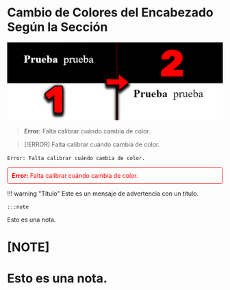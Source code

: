 # Cambio de Colores del Encabezado Según la Sección

<img src="./README/imagen.jpg">

> **Error:** Falta calibrar cuándo cambia de color.

> [!ERROR]
> Falta calibrar cuándo cambia de color.

`Error: Falta calibrar cuándo cambia de color.`

<div style="color: red; border: 1px solid red; padding: 10px; border-radius: 5px;">
  <strong>Error:</strong> Falta calibrar cuándo cambia de color.
</div>

!!! warning "Título"
    Este es un mensaje de advertencia con un título.

    :::note
Esto es una nota.


[NOTE]
====
Esto es una nota.
====
